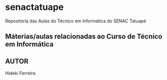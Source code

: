 # senactatuape
Repositória das Aulas do Técnico em Informática do SENAC Tatuapé
## Máterias/aulas relacionadas ao Curso de Técnico em Informática
## AUTOR
Hideki Ferreira
